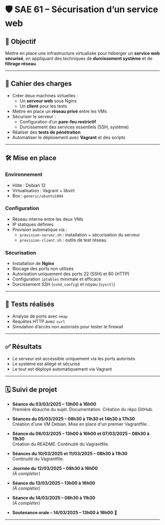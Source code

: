 # 🛡️ SAE 61 – Sécurisation d’un service web

## 🎯 Objectif

Mettre en place une infrastructure virtualisée pour héberger un **service web sécurisé**, en appliquant des techniques de **durcissement système** et de **filtrage réseau**.

---

## 📄 Cahier des charges

- Créer deux machines virtuelles :
  - Un **serveur web** sous Nginx
  - Un **client** pour les tests
- Mettre en place un **réseau privé** entre les VMs
- Sécuriser le serveur :
  - Configuration d’un **pare-feu restrictif**
  - Durcissement des services essentiels (SSH, système)
- Réaliser des **tests de pénétration**
- Automatiser le déploiement avec **Vagrant** et des scripts

---

## 🛠️ Mise en place

### Environnement

- Hôte : Debian 12
- Virtualisation : Vagrant + libvirt
- Box : `generic/ubuntu1804`

### Configuration

- Réseau interne entre les deux VMs
- IP statiques définies
- Provision automatique via :
  - `provision-server.sh` : installation + sécurisation du serveur
  - `provision-client.sh` : outils de test réseau

### Sécurisation

- Installation de **Nginx**
- Blocage des ports non utilisés
- Autorisation uniquement des ports 22 (SSH) et 80 (HTTP)
- Configuration `iptables` minimale et efficace
- Durcissement SSH (`sshd_config`) et noyau (`sysctl`)

---

## 🔎 Tests réalisés

- Analyse de ports avec `nmap`
- Requêtes HTTP avec `curl`
- Simulation d’accès non autorisés pour tester le firewall

---

## ✅ Résultats

- Le serveur est accessible uniquement via les ports autorisés
- Le système est allégé et sécurisé
- Le tout est déployé automatiquement via Vagrant

---

## 🗓️ Suivi de projet

- **Séance du 03/03/2025 – 13h00 à 16h00**  
  Première ébauche du sujet. Documentation. Création du répo GitHub.

- **Séances du 05/03/2025 – 08h30 à 11h30 et 14h30 à 17h30**  
  Création d'une VM Debian. Mise en place d'un premier Vagrantfile.

- **Séance du 06/03/2025 – 13h00 à 16h00 et 07/03/2025 – 08h30 à 11h30**  
  Création du README. Continuité du Vagrantfile.

- **Séances du 10/03/2025 et 11/03/2025 – 08h30 à 11h30**  
  Continuité du Vagrantfile.

- **Journée du 12/03/2025 – 08h30 à 16h00**  
  *(À compléter)*

- **Séance du 13/03/2025 – 13h00 à 16h00**  
  *(À compléter)*

- **Séance du 14/03/2025 – 08h30 à 11h30**  
  *(À compléter)*

- **Soutenance orale – 14/03/2025 – 13h00 à 16h00** 🎤

---

